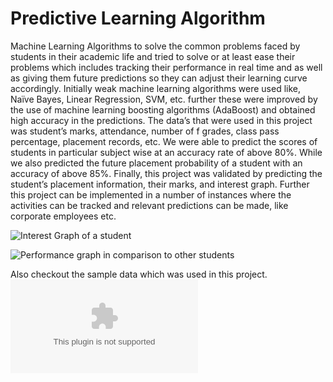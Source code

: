 # Predictive Learning Algorithm

Machine Learning Algorithms to solve the common problems faced by students in their academic life and tried to solve or at least ease their problems which includes tracking their performance in real time and as well as giving them future predictions so they can adjust their learning curve accordingly. 
Initially weak machine learning algorithms were used like, Naïve Bayes, Linear Regression, SVM, etc. further these were improved by the use of machine learning boosting algorithms (AdaBoost) and obtained high accuracy in the predictions.
The data’s that were used in this project was student’s marks, attendance, number of f grades, class pass percentage, placement records, etc. We were able to predict the scores of students in particular subject wise at an accuracy rate of above 80%. While we also predicted the future placement probability of a student with an accuracy of above 85%.
Finally, this project was validated by predicting the student’s placement information, their marks, and interest graph. 
Further this project can be implemented in a number of instances where the activities can be tracked and relevant predictions can be made, like corporate employees etc.

![Interest Graph of a student](https://github.com/abhianand7/machine_learning/blob/master/interest_graph.png)

![Performance graph in comparison to other students](https://github.com/abhianand7/machine_learning/blob/master/performace_graph.jpg)


Also checkout the sample data which was used in this project.
![Sample Data](https://github.com/abhianand7/machine_learning/blob/master/12BEE.xlsx)
